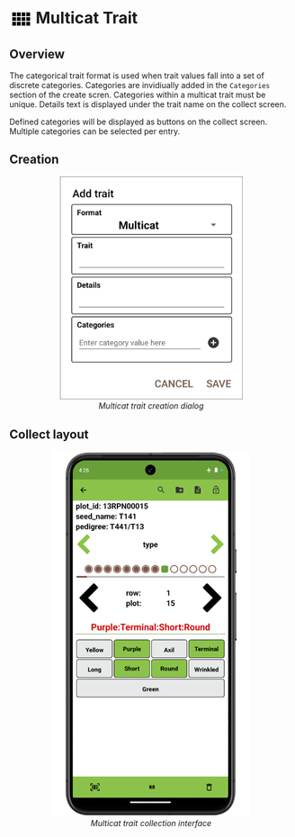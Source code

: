 <img ref="multicat" style="vertical-align: middle;" src="_static/icons/formats/view-comfy.png" width="40px"> Multicat Trait
===============================================================================

Overview
--------

The categorical trait format is used when trait values fall into a set
of discrete categories. Categories are invidiually added in the
`Categories` section of the create scren. Categories within a multicat
trait must be unique. Details text is displayed under the trait name on
the collect screen.

Defined categories will be displayed as buttons on the collect screen.
Multiple categories can be selected per entry.

Creation
--------

<figure align="center" class="image">
  <img src="_static/images/traits/formats/create_multicat.png" width="325px"> 
  <figcaption><i>Multicat trait creation dialog</i></figcaption> 
</figure>

Collect layout
--------------

<figure align="center" class="image">
  <img src="_static/images/traits/formats/collect_multicat_framed.png" width="350px"> 
  <figcaption><i>Multicat trait collection interface</i></figcaption> 
</figure>
